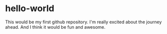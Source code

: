 # hello-world
This would be my first github repository.
I'm really excited about the journey ahead. And I think it would be fun and awesome.
